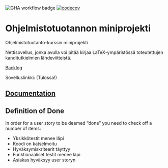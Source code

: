 ![GHA workflow badge](https://github.com/Jouchef/ohtu_kandi_viitteet/workflows/CI/badge.svg) [![codecov](https://codecov.io/gh/Jouchef/ohtu_kandi_viitteet/graph/badge.svg?token=4WY5VQPZ87)](https://codecov.io/gh/Jouchef/ohtu_kandi_viitteet)


# Ohjelmistotuotannon miniprojekti
Ohjelmistotuotanto-kurssin miniprojekti

Nettisovellus, jonka avulla voi pitää kirjaa LaTeX-ympäristössä toteutettujen kanditutkielmien lähdeviitteistä.

[Backlog](https://docs.google.com/spreadsheets/d/1X5pgB3FeSjwihuolKLkZFoQDcbzihkZDEykBRGrcw90/edit#gid=1334940093)

Sovelluslinkki: (Tulossa!)

## [Documentation](https://github.com/Jouchef/ohtu_kandi_viitteet/blob/main/dokumentaatio/dokumentti.md)

## Definition of Done

In order for a user story to be deemed “done” you need to check off a number of items:

- Yksikkötestit menee läpi
- Koodi on katselmoitu
- Hyväksymiskriteerit täyttyy
- Funktionaaliset testit menee läpi
- Asiakas hyväksyy user storyn


